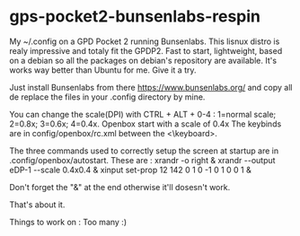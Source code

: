 # gps-pocket2-bunsenlabs-respin
My ~/.config on a GPD Pocket 2 running Bunsenlabs. This lisnux distro is realy impressive and totaly fit the GPDP2.
Fast to start, lightweight, based on a debian so all the packages on debian's repository are available.
It's works way better than Ubuntu for me.
Give it a try.

Just install Bunsenlabs from there https://www.bunsenlabs.org/ and copy all de replace the files in your .config directory by mine.

You can change the scale(DPI) with CTRL + ALT + 0-4 : 1=normal scale; 2=0.8x; 3=0.6x; 4=0.4x.
Openbox start with a scale of 0.4x
The keybinds are in config/openbox/rc.xml between the <keyboard><\keyboard>.

The three commands used to correctly setup the screen at startup are in .config/openbox/autostart.
These are :
xrandr -o right &
xrandr --output eDP-1 --scale 0.4x0.4 &
xinput set-prop 12 142 0 1 0 -1 0 1 0 0 1 &

Don't forget the "&" at the end otherwise it'll dosesn't work.

That's about it.

Things to work on : 
Too many :)
